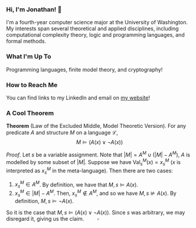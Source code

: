 ### Hi, I'm Jonathan! 🐼

I'm a fourth-year computer science major at the University of Washington. My interests span several theoretical and applied disciplines, including computational complexity theory, logic and programming languages, and formal methods.

### What I'm Up To

Programming languages, finite model theory, and cryptography!

### How to Reach Me

You can find links to my LinkedIn and email on [my website](https://jly02.github.io/social.html)!

### A Cool Theorem
**Theorem** (Law of the Excluded Middle, Model Theoretic Version). For any predicate $A$ and structure $M$ on a language $\mathcal{L}$,
$$M \vDash (A(x) \lor \neg A(x))$$

_Proof_. Let $s$ be a variable assignment. Note that $|M| = A^M \cup (|M| - A^M)$, $A$ is modelled by some subset of $|M|$. Suppose we have $\text{Val}_s^M(x) = x_s^M$ ($x$ is interpreted as $x_s^M$ in the meta-language). Then there are two cases:

1. $x_s^M \in A^M$. By definition, we have that $M,s \vDash A(x)$.
2. $x_s^M \in |M| - A^M$. Then, $x_s^M \notin A^M$, and so we have $M, s \nvDash A(x)$. By definition, $M,s \vDash \neg A(x)$.

So it is the case that $M, s \vDash (A(x) \lor \neg A(x))$. Since $s$ was arbitrary, we may disregard it, giving us the claim. $\qquad \square$

<!--
**jly02/jly02** is a ✨ _special_ ✨ repository because its `README.md` (this file) appears on your GitHub profile.

Here are some ideas to get you started:

- 🔭 I’m currently working on ...
- 🌱 I’m currently learning ...
- 👯 I’m looking to collaborate on ...
- 🤔 I’m looking for help with ...
- 💬 Ask me about ...
- 📫 How to reach me: ...
- 😄 Pronouns: ...
- ⚡ Fun fact: ...
-->
